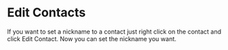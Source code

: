 # Edit Contacts #

If you want to set a nickname to a contact just right click on the contact and click Edit Contact. Now you can set the nickname you want.